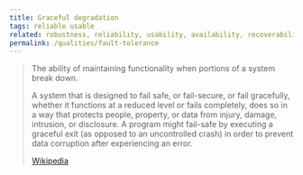 ```yaml
---
title: Graceful degradation
tags: reliable usable
related: robustness, reliability, usability, availability, recoverability, faultlessness, fault-tolerance
permalink: /qualities/fault-tolerance
---
```


>The ability of maintaining functionality when portions of a system break down.
>
>A system that is designed to fail safe, or fail-secure, or fail gracefully, whether it functions at a reduced level or fails completely, does so in a way that protects people, property, or data from injury, damage, intrusion, or disclosure. 
>A program might fail-safe by executing a graceful exit (as opposed to an uncontrolled crash) in order to prevent data corruption after experiencing an error.
>
>[Wikipedia](https://en.wikipedia.org/wiki/Fault_tolerance)

